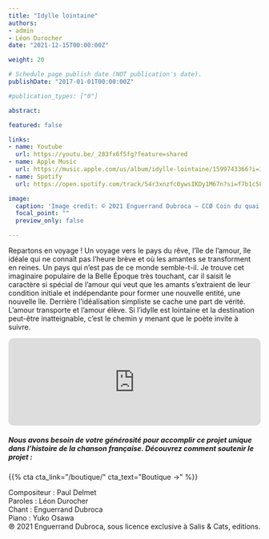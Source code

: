 ```yaml
---
title: "Idylle lointaine"
authors:
- admin
- Léon Durocher
date: "2021-12-15T00:00:00Z"

weight: 20

# Schedule page publish date (NOT publication's date).
publishDate: "2017-01-01T00:00:00Z"

#publication_types: ["0"]

abstract: 

featured: false

links:
- name: Youtube
  url: https://youtu.be/_283fx6f5fg?feature=shared
- name: Apple Music
  url: https://music.apple.com/us/album/idylle-lointaine/1599743366?i=1599743374
- name: Spotify
  url: https://open.spotify.com/track/54r3xnzfc0ywsIKDy1M67n?si=f7b1c58c0fd84ae2

image:
  caption: 'Image credit: © 2021 Enguerrand Dubroca – CCØ Coin du quai des Orfèvres, par Eugène Atget – Paris Collections / Musée Carnavalet'
  focal_point: ""
  preview_only: false

---
```


Repartons en voyage ! Un voyage vers le pays du rêve, l’île de l’amour, île idéale qui ne connaît pas l’heure brève et où les amantes se transforment en reines. Un pays qui n’est pas de ce monde semble-t-il. Je trouve cet imaginaire populaire de la Belle Époque très touchant, car il saisit le caractère si spécial de l’amour qui veut que les amants s’extraient de leur condition initiale et indépendante pour former une nouvelle entité, une nouvelle île. Derrière l’idéalisation simpliste se cache une part de vérité. L’amour transporte et l’amour élève. Si l’idylle est lointaine et la destination peut-être inatteignable, c’est le chemin y menant que le poète invite à suivre.


<iframe allow="autoplay *; encrypted-media *; fullscreen *; clipboard-write" frameborder="0" height="175" style="width:100%;max-width:720px;overflow:hidden;border-radius:10px;" sandbox="allow-forms allow-popups allow-same-origin allow-scripts allow-storage-access-by-user-activation allow-top-navigation-by-user-activation" src="https://embed.music.apple.com/us/album/idylle-lointaine/1599743366?i=1599743374"></iframe>

##### Nous avons besoin de votre générosité pour accomplir ce projet unique dans l’histoire de la chanson française. Découvrez comment soutenir le projet :
{{% cta cta_link="/boutique/" cta_text="Boutique →" %}}

<p>Compositeur : Paul Delmet <br>
Paroles : Léon Durocher<br>
Chant : Enguerrand Dubroca<br>
Piano : Yuko Osawa<br>
℗ 2021 Enguerrand Dubroca, sous licence exclusive à Salis & Cats, editions.</p>


